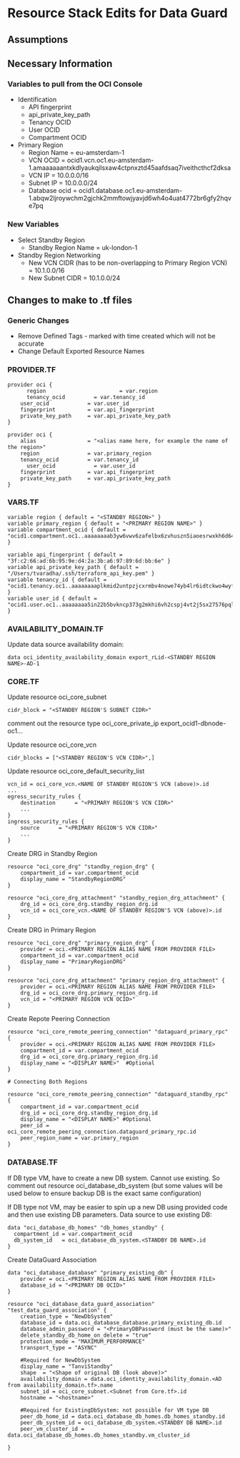 # Resource Stack Edits for Data Guard

## Assumptions

## Necessary Information

### Variables to pull from the OCI Console

- Identification 
    - API fingerprint
    - api_private_key_path
    - Tenancy OCID
    - User OCID
    - Compartment OCID
- Primary Region
    - Region Name           = eu-amsterdam-1
    - VCN OCID              = ocid1.vcn.oc1.eu-amsterdam-1.amaaaaaantxkdlyaukqilsxaw4ctpnxztd45aafdsaq7iveithcthcf2dksa
    - VCN IP                = 10.0.0.0/16
    - Subnet IP             = 10.0.0.0/24
    - Database ocid         = ocid1.database.oc1.eu-amsterdam-1.abqw2ljroywchm2gjchk2mmftowjyavjd6wh4o4uat4772br6gfy2hqve7pq         

### New Variables

- Select Standby Region     
    - Standby Region Name   = uk-london-1
- Standby Region Networking
    - New VCN CIDR (has to be non-overlapping to Primary Region VCN)    = 10.1.0.0/16
    - New Subnet CIDR                                                   = 10.1.0.0/24

## Changes to make to .tf files

### Generic Changes
- Remove Defined Tags - marked with time created which will not be accurate
- Change Default Exported Resource Names

### PROVIDER.TF

```
provider oci {
	  region 				       = var.region
	  tenancy_ocid         = var.tenancy_id   
  	user_ocid            = var.user_id
  	fingerprint          = var.api_fingerprint
  	private_key_path     = var.api_private_key_path
}

provider oci { 
  	alias                = "<alias name here, for example the name of the region>"
  	region               = var.primary_region
  	tenancy_ocid         = var.tenancy_id
	  user_ocid            = var.user_id
  	fingerprint          = var.api_fingerprint
  	private_key_path     = var.api_private_key_path
}
```

### VARS.TF

```
variable region { default = "<STANDBY REGION>" }
variable primary_region { default = "<PRIMARY REGION NAME>" }
variable compartment_ocid { default = "ocid1.compartment.oc1..aaaaaaaab3yw6vwv6zafelbx6zvhuszn5iaoesrwxkh6d645arl266w4aofq" }

variable api_fingerprint { default = "3f:c2:66:ad:6b:95:9e:d4:2a:3b:a6:97:89:6d:bb:6e" }
variable api_private_key_path { default =  "/Users/tvaradha/.ssh/terraform_api_key.pem" }
variable tenancy_id { default =  "ocid1.tenancy.oc1..aaaaaaaaplkmid2untpzjcxrmbv4nowe74yb4lr6idtckwo4wyf7jh23be4q" }
variable user_id { default =  "ocid1.user.oc1..aaaaaaaa5in22b5bvkncp373g2mkhi6vh2cspj4vt2j5sx27576pql75umda" }
```

### AVAILABILITY_DOMAIN.TF

Update data source availability domain:
```
data oci_identity_availability_domain export_rLid-<STANDBY REGION NAME>-AD-1
```

### CORE.TF

Update resource oci_core_subnet
```
cidr_block = "<STANDBY REGION'S SUBNET CIDR>"
```

comment out the resource type oci_core_private_ip export_ocid1-dbnode-oc1...

Update resource oci_core_vcn
```
cidr_blocks = ["<STANDBY REGION'S VCN CIDR>",]
```
Update resource oci_core_default_security_list
```
vcn_id = oci_core_vcn.<NAME OF STANDBY REGION'S VCN (above)>.id
...
egress_security_rules {
    destination      = "<PRIMARY REGION'S VCN CIDR>"
    ...
}
ingress_security_rules {
    source      = "<PRIMARY REGION'S VCN CIDR>"
    ...
}
```

Create DRG in Standby Region
```
resource "oci_core_drg" "standby_region_drg" {
    compartment_id = var.compartment_ocid
    display_name = "StandbyRegionDRG"
}

resource "oci_core_drg_attachment" "standby_region_drg_attachment" {
    drg_id = oci_core_drg.standby_region_drg.id
    vcn_id = oci_core_vcn.<NAME OF STANDBY REGION'S VCN (above)>.id
}
```

Create DRG in Primary Region
```
resource "oci_core_drg" "primary_region_drg" {
    provider = oci.<PRIMARY REGION ALIAS NAME FROM PROVIDER FILE>
    compartment_id = var.compartment_ocid
    display_name = "PrimaryRegionDRG"
}

resource "oci_core_drg_attachment" "primary_region_drg_attachment" {
    provider = oci.<PRIMARY REGION ALIAS NAME FROM PROVIDER FILE>
    drg_id = oci_core_drg.primary_region_drg.id
    vcn_id = "<PRIMARY REGION VCN OCID>"
}
```

Create Repote Peering Connection
```
resource "oci_core_remote_peering_connection" "dataguard_primary_rpc" {
    provider = oci.<PRIMARY REGION ALIAS NAME FROM PROVIDER FILE>
    compartment_id = var.compartment_ocid
    drg_id = oci_core_drg.primary_region_drg.id
    display_name = "<DISPLAY NAME>"  #Optional
}

# Connecting Both Regions 

resource "oci_core_remote_peering_connection" "dataguard_standby_rpc" {
    compartment_id = var.compartment_ocid
    drg_id = oci_core_drg.standby_region_drg.id
    display_name = "<DISPLAY NAME>" #Optional
    peer_id = oci_core_remote_peering_connection.dataguard_primary_rpc.id
    peer_region_name = var.primary_region
}
```

### DATABASE.TF

If DB type VM, have to create a new DB system. Cannot use existing. So comment out resource oci_database_db_system (but some values will be used below to ensure backup DB is the exact same configuration)

If DB type not VM, may be easier to spin up a new DB using provided code and then use existing DB parameters. 
Data source to use existing DB:
```
data "oci_database_db_homes" "db_homes_standby" {
  compartment_id = var.compartment_ocid
  db_system_id   = oci_database_db_system.<STANDBY DB NAME>.id
}
```

Create DataGuard Association
```
data "oci_database_database" "primary_existing_db" {
    provider = oci.<PRIMARY REGION ALIAS NAME FROM PROVIDER FILE>
    database_id = "<PRIMARY DB OCID>"
}

resource "oci_database_data_guard_association" "test_data_guard_association" {
    creation_type = "NewDbSystem" 
    database_id = data.oci_database_database.primary_existing_db.id
    database_admin_password = "<PrimaryDBPassword (must be the same)>"
    delete_standby_db_home_on_delete = "true"
    protection_mode = "MAXIMUM_PERFORMANCE"
    transport_type = "ASYNC"

    #Required for NewDbSystem
    display_name = "TanviStandby"
    shape  = "<Shape of original DB (look above)>"
    availability_domain = data.oci_identity_availability_domain.<AD from availability_domain.tf>.name
    subnet_id = oci_core_subnet.<Subnet from Core.tf>.id
    hostname = "<hostname>"
    
    #Required for ExistingDbSystem: not possible for VM type DB
    peer_db_home_id = data.oci_database_db_homes.db_homes_standby.id
    peer_db_system_id = oci_database_db_system.<STANDBY DB NAME>.id
    peer_vm_cluster_id = data.oci_database_db_homes.db_homes_standby.vm_cluster_id

}
```
